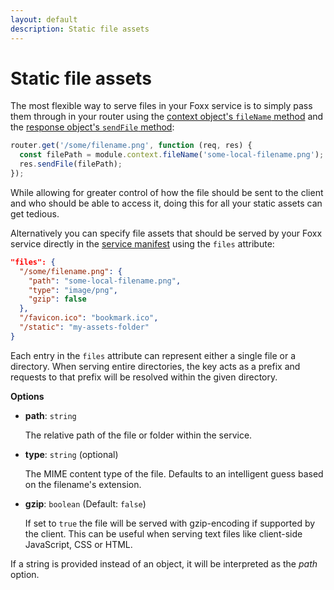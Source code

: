 ```yaml
---
layout: default
description: Static file assets
---
```

Static file assets
==================

The most flexible way to serve files in your Foxx service is to simply pass them through in your router using the [context object's `fileName` method](foxx-context.html#filename) and the [response object's `sendFile` method](foxx-router-response.html#sendfile):

```js
router.get('/some/filename.png', function (req, res) {
  const filePath = module.context.fileName('some-local-filename.png');
  res.sendFile(filePath);
});
```

While allowing for greater control of how the file should be sent to the client and who should be able to access it, doing this for all your static assets can get tedious.

Alternatively you can specify file assets that should be served by your Foxx service directly in the [service manifest](foxx-manifest.html) using the `files` attribute:

```json
"files": {
  "/some/filename.png": {
    "path": "some-local-filename.png",
    "type": "image/png",
    "gzip": false
  },
  "/favicon.ico": "bookmark.ico",
  "/static": "my-assets-folder"
}
```

Each entry in the `files` attribute can represent either a single file or a directory. When serving entire directories, the key acts as a prefix and requests to that prefix will be resolved within the given directory.

**Options**

* **path**: `string`

  The relative path of the file or folder within the service.

* **type**: `string` (optional)

  The MIME content type of the file. Defaults to an intelligent guess based on the filename's extension.

* **gzip**: `boolean` (Default: `false`)

  If set to `true` the file will be served with gzip-encoding if supported by the client. This can be useful when serving text files like client-side JavaScript, CSS or HTML.

If a string is provided instead of an object, it will be interpreted as the *path* option.
